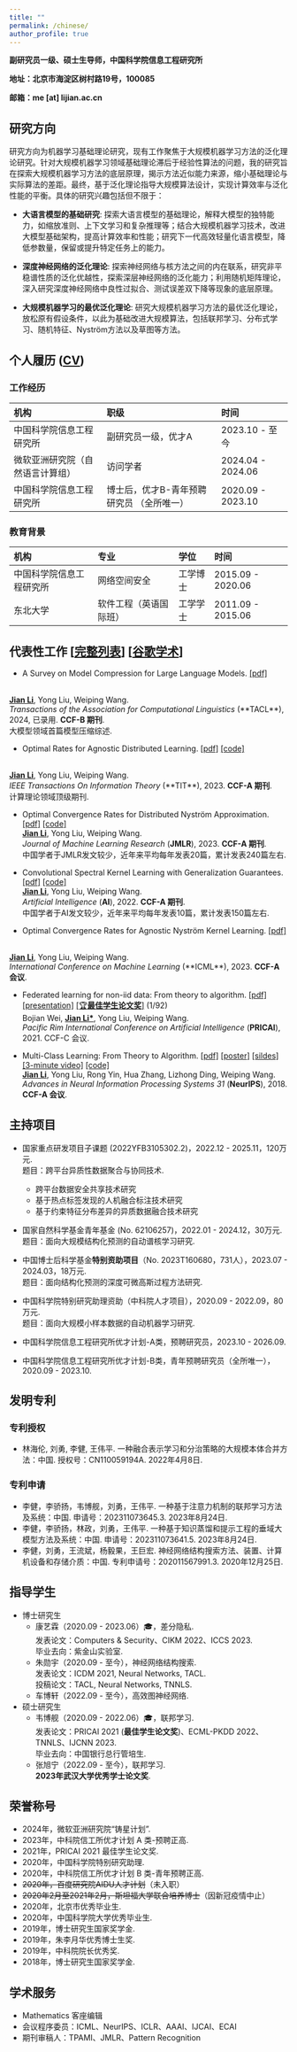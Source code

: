 ```yaml
---
title: ""
permalink: /chinese/
author_profile: true
---
```


**副研究员一级、硕士生导师，中国科学院信息工程研究所** 

**地址：北京市海淀区树村路19号，100085** 

**邮箱：me [at] lijian.ac.cn**

## 研究方向
研究方向为机器学习基础理论研究，现有工作聚焦于大规模机器学习方法的泛化理论研究。针对大规模机器学习领域基础理论滞后于经验性算法的问题，我的研究旨在探索大规模机器学习方法的底层原理，揭示方法近似能力来源，缩小基础理论与实际算法的差距。最终，基于泛化理论指导大规模算法设计，实现计算效率与泛化性能的平衡。具体的研究兴趣包括但不限于：

- **大语言模型的基础研究**: 探索大语言模型的基础理论，解释大模型的独特能力，如缩放准则、上下文学习和复杂推理等；结合大规模机器学习技术，改进大模型基础架构，提高计算效率和性能；研究下一代高效轻量化语言模型，降低参数量，保留或提升特定任务上的能力。

- **深度神经网络的泛化理论**: 探索神经网络与核方法之间的内在联系，研究非平稳谱性质的泛化优越性，探索深层神经网络的泛化能力；利用随机矩阵理论，深入研究深度神经网络中良性过拟合、测试误差双下降等现象的底层原理。

- **大规模机器学习的最优泛化理论**: 研究大规模机器学习方法的最优泛化理论，放松原有假设条件，以此为基础改进大规模算法，包括联邦学习、分布式学习、随机特征、Nyström方法以及草图等方法。




## 个人履历 ([CV](https://lijian.ac.cn/files/cv/JianLi_CV_cn.pdf))

### 工作经历

|  机构 | 职级   | 时间  |
|:------------------- | :----------------------------- |:---------------------- 
| 中国科学院信息工程研究所  | 副研究员一级，优才A          | 2023.10 - 至今     
| 微软亚洲研究院（自然语言计算组） | 访问学者 | 2024.04 - 2024.06  
| 中国科学院信息工程研究所 | 博士后，优才B-青年预聘研究员 （全所唯一）| 2020.09 - 2023.10  

### 教育背景

|  机构   | 专业  |  学位  | 时间 |
|:------------------- | :----------------------------- |:---------------------- |:---------------------- |
| 中国科学院信息工程研究所   | 网络空间安全                | 工学博士                      | 2015.09 - 2020.06 |
| 东北大学                 | 软件工程（英语国际班）       |  工学学士                             | 2011.09 - 2015.06 |

## 代表性工作 [[完整列表](https://lijian.ac.cn/publications/)] [[谷歌学术](https://scholar.google.com/citations?hl=en-us&user=IAJpTqYAAAAJ&view_op=list_works&sortby=pubdate)] 

* A Survey on Model Compression for Large Language Models. 
[[pdf]](https://arxiv.org/pdf/2308.07633)
<br>
<u><b>Jian Li</b></u>, Yong Liu, Weiping Wang. <br>
<i>Transactions of the Association for Computational Linguistics</i> (**TACL**), 2024, 已录用. <b>CCF-B 期刊</b>. <br>
大模型领域首篇模型压缩综述.

* Optimal Rates for Agnostic Distributed Learning. 
[[pdf]](https://ieeexplore.ieee.org/document/10365227)
[[code]](https://github.com/superlj666/Agnostic-DKRR)
<br>
<u><b>Jian Li</b></u>, Yong Liu, Weiping Wang. <br>
<i>IEEE Transactions On Information Theory</i> (**TIT**), 2023. <b>CCF-A 期刊</b>. <br>
计算理论领域顶级期刊.

* Optimal Convergence Rates for Distributed Nyström Approximation. 
[[pdf]](https://jmlr.org/papers/volume24/21-1049/21-1049.pdf)
[[code]](https://github.com/superlj666/DNystroem) <br>
<u><b>Jian Li</b></u>, Yong Liu, Weiping Wang. <br>
<i>Journal of Machine Learning Research</i> (**JMLR**), 2023. <b>CCF-A 期刊</b>. <br>
中国学者于JMLR发文较少，近年来平均每年发表20篇，累计发表240篇左右.

* Convolutional Spectral Kernel Learning with Generalization Guarantees.
[[pdf]](https://doi.org/10.1016/j.artint.2022.103803)
[[code]](https://github.com/superlj666/CSKN/) <br>
<u><b>Jian Li</b></u>, Yong Liu, Weiping Wang. <br>
<i>Artificial Intelligence</i> (**AI**), 2022. <b>CCF-A 期刊</b>. <br>
中国学者于AI发文较少，近年来平均每年发表10篇，累计发表150篇左右.

* Optimal Convergence Rates for Agnostic Nyström Kernel Learning.
[[pdf]](https://openreview.net/forum?id=S3d9SwhRKh)
<br>
<u><b>Jian Li</b></u>, Yong Liu, Weiping Wang. <br>
<i>International Conference on Machine Learning </i> (**ICML**), 2023. <b>CCF-A 会议</b>.

* Federated learning for non-iid data: From theory to algorithm. 
[[pdf]](https://link.springer.com/chapter/10.1007/978-3-030-89188-6_3)
[[presentation]](https://lijian.ac.cn/files/2021/FL_for_noniid_data_presentation.pdf)
[[🏆<b>最佳学生论文奖</b>]](https://lijian.ac.cn/files/2021/PRICAI-2021-best-student-paper.png) (1/92)<br>
Bojian Wei, <u><b>Jian Li*</b></u>, Yong Liu, Weiping Wang. <br>
<i>Pacific Rim International Conference on Artificial Intelligence</i> (**PRICAI**), 2021. CCF-C 会议.

* Multi-Class Learning: From Theory to Algorithm. 
[[pdf]](https://proceedings.neurips.cc/paper/2018/file/1141938ba2c2b13f5505d7c424ebae5f-Paper.pdf)
[[poster]](https://lijian.ac.cn/files/2018_NeurIPS_MC/mc-lrc-nips-poster.pdf)
[[sildes]](https://lijian.ac.cn/files/2018_NeurIPS_MC/mc-lrc-nips-slides.pdf)
[[3-minute video]](https://youtu.be/mE_RpgWuKK8)
[[code]](https://github.com/superlj666/Multi-Class-Learning-From-Theory-to-Algorithm) <br>
<u><b>Jian Li</b></u>, Yong Liu, Rong Yin, Hua Zhang, Lizhong Ding, Weiping Wang. <br>
<i>Advances in Neural Information Processing Systems 31</i> (**NeurIPS**), 2018. <b>CCF-A 会议</b>.


## 主持项目
* 国家重点研发项目子课题 (2022YFB3105302.2)，2022.12 - 2025.11，120万元. <br>
题目：跨平台异质性数据聚合与协同技术.
  - 跨平台数据安全共享技术研究
  - 基于热点标签发现的人机融合标注技术研究
  - 基于约束特征分布差异的异质数据融合技术研究

* 国家自然科学基金青年基金 (No. 62106257)，2022.01 - 2024.12，30万元. <br>
题目：面向大规模结构化预测的自动谱核学习研究.

* 中国博士后科学基金**特别资助项目**（No. 2023T160680，731人），2023.07 - 2024.03，18万元. <br>
题目：面向结构化预测的深度可微高斯过程方法研究.

* 中国科学院特别研究助理资助（中科院人才项目），2020.09 - 2022.09，80万元. <br>
题目：面向大规模小样本数据的自动机器学习研究.

* 中国科学院信息工程研究所优才计划-A类，预聘研究员，2023.10 - 2026.09.

* 中国科学院信息工程研究所优才计划-B类，青年预聘研究员（全所唯一），2020.09 - 2023.10.


## 发明专利

### 专利授权

* 林海伦, 刘勇, 李健, 王伟平. 一种融合表示学习和分治策略的大规模本体合并方法：中国. 授权号：CN110059194A. 2022年4月8日.

### 专利申请

* 李健，李骄扬，韦博舰，刘勇，王伟平. 一种基于注意力机制的联邦学习方法及系统：中国. 申请号：202311073645.3. 2023年8月24日.
* 李健，李骄扬，林政，刘勇，王伟平. 一种基于知识蒸馏和提示工程的垂域大模型方法及系统：中国. 申请号：202311073641.5. 2023年8月24日.
* 李健，刘勇，王流斌，杨毅果，王巨宏. 神经网络结构搜索方法、装置、计算机设备和存储介质：中国. 专利申请号：202011567991.3. 2020年12月25日.
  

## 指导学生
- 博士研究生
  - 康艺霖（2020.09 - 2023.06）🎓，差分隐私.
  <br>发表论文：Computers & Security、CIKM 2022、ICCS 2023.
  <br>毕业去向：紫金山实验室.
  - 朱勋宇（2020.09 - 至今），神经网络结构搜索.
  <br>发表论文：ICDM 2021, Neural Networks, TACL.
  <br>投稿论文：TACL, Neural Networks, TNNLS.
  - 车博轩（2022.09 - 至今），高效图神经网络.
- 硕士研究生
  - 韦博舰（2020.09 - 2022.06）🎓，联邦学习.
  <br>发表论文：PRICAI 2021 (**最佳学生论文奖**)、ECML-PKDD 2022、TNNLS、IJCNN 2023.
  <br>毕业去向：中国银行总行管培生.
  - 张旭宁（2022.09 - 至今），联邦学习.
  <br>**2023年武汉大学优秀学士论文奖**.

## 荣誉称号
* 2024年，微软亚洲研究院“铸星计划”.
* 2023年，中科院信工所优才计划 A 类-预聘正高.
* 2021年，PRICAI 2021 最佳学生论文奖.
* 2020年，中国科学院特别研究助理.
* 2020年，中科院信工所优才计划 B 类-青年预聘正高.
* ~~2020年，百度研究院AIDU人才计划~~（未入职）
* ~~2020年2月至2021年2月，斯坦福大学联合培养博士~~（因新冠疫情中止）
* 2020年，北京市优秀毕业生.
* 2020年，中国科学院大学优秀毕业生.
* 2019年，博士研究生国家奖学金.
* 2019年，朱李月华优秀博士生奖.
* 2019年，中科院院长优秀奖.
* 2018年，博士研究生国家奖学金.

## 学术服务
* Mathematics 客座编辑
* 会议程序委员：ICML、NeurIPS、ICLR、AAAI、IJCAI、ECAI
* 期刊审稿人：TPAMI、JMLR、Pattern Recognition